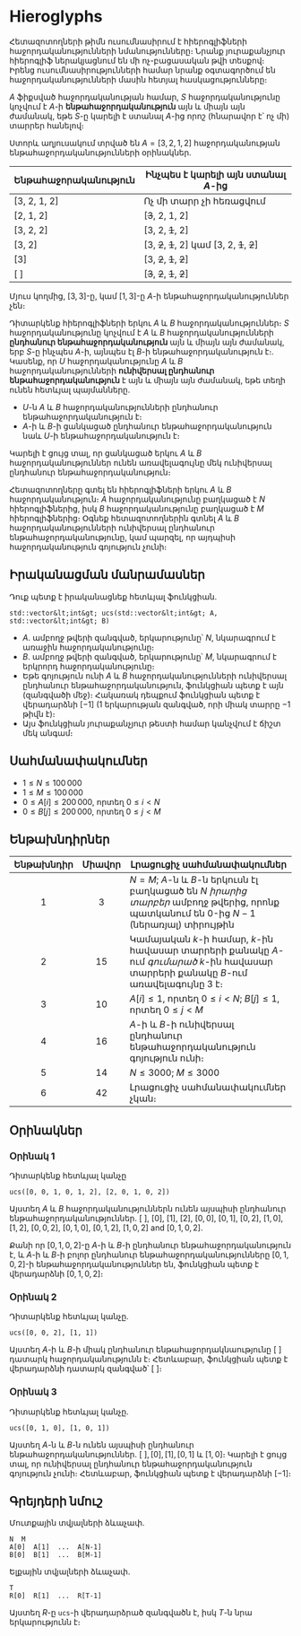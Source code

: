 # Hieroglyphs

Հետազոտողների թիմն ուսումնասիրում է հիերոգլիֆների հաջորդականությունների նմանությունները։
Նրանք յուրաքանչյուր հիերոգլիֆ ներակյացնում են մի ոչ-բացասական թվի տեսքով։
Իրենց ուսումնասիրությունների համար նրանք օգտագործում են հաջորդականությունների մասին հետյալ հասկացությունները։

$A$ ֆիքսված հաջորդականության համար,
 $S$ հաջորդականությունը կոչվում է $A$-ի **ենթահաջորդականություն**
այն և միայն այն ժամանակ, եթե $S$-ը կարելի է ստանալ  $A$-ից որոշ (հնարավոր է՝ ոչ մի) տարրեր հանելով։

Ստորև աղյուսակում տրված են $A = [3, 2, 1, 2]$ հաջորդականության ենթահաջորդականությունների օրինակներ.

| Ենթահաջորականություն    | Ինչպես է կարելի այն ստանալ $A$-ից |
|----------------|---------------------------------|
| [3, 2, 1, 2] | Ոչ մի տարր չի հեռացվում
| [2, 1, 2]     | [<s>3</s>, 2, 1, 2]
| [3, 2, 2]     | [3, 2, <s>1</s>, 2]
| [3, 2]         | [3, <s>2</s>, <s>1</s>, 2] կամ [3, 2, <s>1</s>, <s>2</s>]
| [3]             | [3, <s>2</s>, <s>1</s>, <s>2</s>]
| [ ]              | [<s>3</s>, <s>2</s>, <s>1</s>, <s>2</s>]

Մյուս կողմից, $[3, 3]$-ը, կամ $[1, 3]$-ը $A$-ի ենթահաջորդականություններ չեն։

Դիտարկենք հիերոգլիֆների երկու $A$ և $B$ հաջորդականություններ։
$S$ հաջորդականությունը կոչվում է $A$ և $B$ հաջորդականությունների **ընդհանուր ենթահաջորդականություն**
 այն և միայն այն ժամանակ, երբ $S$-ը  ինչպես $A$-ի, այնպես էլ $B$-ի ենթահաջորդականություն է։.
Կասենք, որ $U$ հաջորդականությունը $A$ և $B$ հաջորդականությունների **ունիվերսալ ընդհանուր ենթահաջորդականություն** է
 այն և միայն այն ժամանակ, եթե տեղի ունեն հետևյալ պայմանները․
* $U$-ն $A$ և $B$ հաջորդականությունների ընդհանուր ենթահաջորդականություն է։
* $A$-ի և $B$-ի ցանկացած ընդհանուր ենթահաջորդականություն նաև $U$-ի ենթահաջորդականություն է։

Կարելի է ցույց տալ, որ ցանկացած երկու $A$ և $B$ հաջորդականություններ ունեն առավելագույնը մեկ ունիվերսալ ընդհանուր ենթահաջորդականություն։

Հետազոտողները գտել են հիերոգլիֆների երկու $A$ և $B$ հաջորդականություն։
$A$ հաջորդականությունը բաղկացած է $N$ հիերոգլիֆներից,
 իսկ $B$ հաջորդականությունը բաղկացած է $M$ հիերոգլիֆներից։
Օգնեք հետազոտողներին գտնել $A$ և $B$ հաջորդականությունների ունիվերսալ ընդհանուր ենթահաջորդականությունը,
 կամ պարզել, որ այդպիսի հաջորդականություն գոյություն չունի։

## Իրականացման մանրամասներ

Դուք պետք է իրականացնեք հետևյալ ֆունկցիան․

```
std::vector&lt;int&gt; ucs(std::vector&lt;int&gt; A, std::vector&lt;int&gt; B)
```

* $A$. ամբողջ թվերի զանգված, երկարությունը՝ $N$, նկարագրում է առաջին հաջորդականությունը։
* $B$․ ամբողջ թվերի զանգված, երկարությունը՝ $M$, նկարագրում է երկրորդ հաջորդականությունը։
* Եթե գոյություն ունի $A$ և $B$ հաջորդականությունների ունիվերսալ ընդհանուր ենթահաջորդականություն, ֆունկցիան պետք է այն (զանգվածի մեջ)։
  Հակառակ դեպքում ֆունկցիան պետք է վերադարձնի $[-1]$
   ($1$ երկարության զանգված, որի միակ տարրը $-1$ թիվն է)։
* Այս ֆունկցիան յուրաքանչյուր թեստի համար կանչվում է ճիշտ մեկ անգամ։

## Սահմանափակումներ

* $1 \leq N \leq 100\,000$
* $1 \leq M \leq 100\,000$
* $0 \leq A[i] \leq 200\,000$, որտեղ $0 \leq i < N$
* $0 \leq B[j] \leq 200\,000$, որտեղ $0 \leq j < M$

## Ենթախնդիրներ

| Ենթախնդիր | Միավոր  | Լրացուցիչ սահմանափակումներ |
| :-----: | :----: | ---------------------- |
| 1       | $3$    | $N = M$; $A$-ն և $B$-ն երկուսն էլ բաղկացած են $N$ *իրարից տարբեր* ամբողջ թվերից, որոնք պատկանում են $0$-ից $N-1$ (ներառյալ) տիրույթին
| 2       | $15$   | Կամայական $k$-ի համար, $k$-ին հավասար տարրերի քանակը $A$-ում *գումարած* $k$-ին հավասար տարրերի քանակը $B$-ում առավելագույնը $3$ է։
| 3       | $10$   | $A[i] \leq 1$, որտեղ $0 \leq i < N$; $B[j] \leq 1$, որտեղ $0 \leq j < M$
| 4       | $16$   | $A$-ի և $B$-ի ունիվերսալ ընդհանուր ենթահաջորդականություն գոյություն ունի։
| 5       | $14$   | $N \leq 3000$; $M \leq 3000$
| 6       | $42$   | Լրացուցիչ սահմանափակումներ չկան։

## Օրինակներ

### Օրինակ 1

Դիտարկենք հետևյալ կանչը

```
ucs([0, 0, 1, 0, 1, 2], [2, 0, 1, 0, 2])
```

Այստեղ $A$ և $B$ հաջորդականություններն ունեն այսպիսի ընդհանուր ենթահաջորդականություններ․
 $[\ ]$, $[0]$, $[1]$, $[2]$, $[0, 0]$, $[0, 1]$, $[0, 2]$, $[1, 0]$, $[1, 2]$, $[0, 0, 2]$, $[0, 1, 0]$, $[0, 1, 2]$, $[1, 0, 2]$ and $[0, 1, 0, 2]$.

Քանի որ $[0, 1, 0, 2]$-ը  $A$-ի և $B$-ի ընդհանուր ենթահաջորդականություն է, և 
 $A$-ի և $B$-ի բոլոր ընդհանուր ենթահաջորդականությունները $[0, 1, 0, 2]$-ի ենթահաջորդականություններ են,
 ֆունկցիան պետք է վերադարձնի $[0, 1, 0, 2]$։

### Օրինակ 2

Դիտարկենք հետևյալ կանչը․

```
ucs([0, 0, 2], [1, 1])
```

Այստեղ $A$-ի և $B$-ի միակ ընդհանուր ենթահաջորդակնաությունը $[\ ]$ դատարկ հաջորդականությունն է։
Հետևաբար, ֆունկցիան պետք է վերադարձնի դատարկ զանգված՝ $[\ ]$։

### Օրինակ 3

Դիտարկենք հետևյալ կանչը.
```
ucs([0, 1, 0], [1, 0, 1])
```

Այստեղ $A$-ն և $B$-ն ունեն այսպիսի ընդհանուր ենթահաջորդականություններ․
 $[\ ], [0], [1], [0, 1]$ և $[1, 0]$։
Կարելի է ցույց տալ, որ ունիվերսալ ընդհանուր ենթահաջորդականություն գոյություն չունի։
Հետևաբար, ֆունկցիան պետք է վերադարձնի $[-1]$։

## Գրեյդերի նմուշ

Մուտքային տվյալների ձևաչափ․

```
N  M
A[0]  A[1]  ...  A[N-1]
B[0]  B[1]  ...  B[M-1]
```

Ելքային տվյալների ձևաչափ․

```
T
R[0]  R[1]  ...  R[T-1]
```

Այստեղ $R$-ը `ucs`-ի վերադարձրած զանգվածն է, իսկ $T$-ն նրա երկարությունն է։
